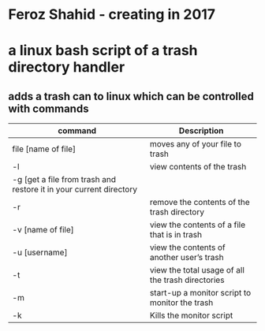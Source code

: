 # Feroz Shahid - creating in 2017
# a linux bash script of a trash directory handler

## adds a trash can to linux which can be controlled with commands

| command | Description| 
| --------|---------|
| file [name of file]  | moves any of your file to trash   | 
| -l | view  contents of the trash | 
| -g [get a file from trash and restore it in your current directory |  | 
| -r | remove the contents of the trash directory | 
| -v [name of file] | view the contents of a file that is in trash | 
| -u [username] | view the contents of another user’s trash | 
| -t | view the total usage of all the trash directories | 
| -m | start-up a monitor script to monitor the trash | 
| -k | Kills the monitor script | 
